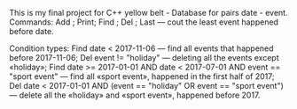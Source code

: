 This is my final project for C++ yellow belt - Database for pairs date - event.
Commands:
Add <date> <event>;
Print;
Find <condition>;
Del <condition>;
Last <date> — cout the least event happened before date.

Condition types:
Find date < 2017-11-06 — find all events that happened before 2017-11-06;
Del event != "holiday" — deleting all the events except «holiday»;
Find date >= 2017-01-01 AND date < 2017-07-01 AND event == "sport event" — find all «sport event», happened in the first half of 2017;
Del date < 2017-01-01 AND (event == "holiday" OR event == "sport event") — delete all the «holiday» and «sport event», happened before 2017.